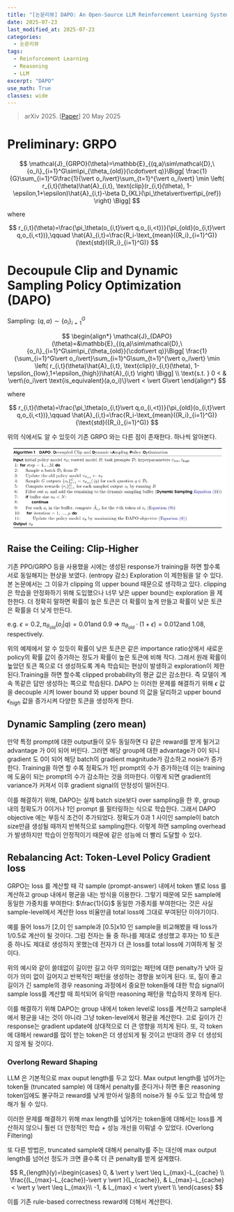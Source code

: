 ```yaml
---
title: "[논문리뷰] DAPO: An Open-Source LLM Reinforcement Learning System at Scale"
date: 2025-07-23
last_modified_at: 2025-07-23
categories:
  - 논문리뷰
tags:
  - Reinforcement Learning
  - Reasoning
  - LLM
excerpt: "DAPO"
use_math: True
classes: wide
---
```

> arXiv 2025. [[Paper](https://arxiv.org/abs/2503.14476)] 
> 20 May 2025

# Preliminary: GRPO

$$
\mathcal{J}_{GRPO}(\theta)=\mathbb{E}_{(q,a)\sim\mathcal{D},\{o_i\}_{i=1}^G\sim\pi_{\theta_{old}}(\cdot\vert q)}\Bigg[ \frac{1}{G}\sum_{i=1}^G\frac{1}{\vert o_i\vert}\sum_{t=1}^{\vert o_i\vert} \min \left( r_{i,t}(\theta)\hat{A}_{i,t}, \text{clip}(r_{i,t}(\theta), 1-\epsilon,1+\epsilon)\hat{A}_{i,t}-\beta D_{KL}(\pi_\theta\vert\vert\pi_{ref}) \right) \Bigg]
$$


where

$$
r_{i,t}(\theta)=\frac{\pi_\theta(o_{i,t}\vert q,o_{i,<t})}{\pi_{old}(o_{i,t}\vert q,o_{i,<t})},\qquad \hat{A}_{i,t}=\frac{R_i-\text_{mean}({R_i}_{i=1}^G)}{\text{std}({R_i}_{i=1}^G)} 
$$

# Decoupule Clip and Dynamic Sampling Policy Optimization (DAPO)
Sampling: $(q,a)\sim \{o_i\}_{i=1}^G$

$$
\begin{align*}
\mathcal{J}_{DAPO}(\theta)=&\mathbb{E}_{(q,a)\sim\mathcal{D},\{o_i\}_{i=1}^G\sim\pi_{\theta_{old}}(\cdot\vert q)}\Bigg[ \frac{1}{\sum_{i=1}^G\vert o_i\vert}\sum_{i=1}^G\sum_{t=1}^{\vert o_i\vert} \min \left( r_{i,t}(\theta)\hat{A}_{i,t}, \text{clip}(r_{i,t}(\theta), 1-\epsilon_{low},1+\epsilon_{high})\hat{A}_{i,t} \right) \Bigg] \\
\text{s.t. } 0 < & \vert\{o_i\vert \text{is_equivalent}(a,o_i)\}\vert < \vert G\vert 
\end{align*}
$$


where

$$
r_{i,t}(\theta)=\frac{\pi_\theta(o_{i,t}\vert q,o_{i,<t})}{\pi_{old}(o_{i,t}\vert q,o_{i,<t})},\qquad \hat{A}_{i,t}=\frac{R_i-\text_{mean}({R_i}_{i=1}^G)}{\text{std}({R_i}_{i=1}^G)} 
$$

위의 식에서도 알 수 있듯이 기존 GRPO 와는 다른 점이 존재한다. 하나씩 알아본다.

![](/assets/img/DAPO/dapo.webp)
 
## Raise the Ceiling: Clip-Higher
기존 PPO/GRPO 등을 사용했을 시에는 생성된 response가 training을 하면 할수록 서로 동일해지는 현상을 보였다. (entropy 감소) Exploration 이 제한됨을 알 수 있다. 본 논문에서는 그 이유가 clipping 의 upper bound 때문으로 생각하고 있다. clipping 은 학습을 안정화하기 위해 도입했으나 너무 낮은 upper bound는 exploration 을 제한한다. 더 정확히 말하면 확률이 높은 토큰은 더 확률이 높게 만들고 확률이 낮은 토큰은 확률을 더 낮게 만든다. 

e.g. $\epsilon = 0.2, \pi_{\theta_{old}}(o_i\vert q)=0.01 \text{and } 0.9$ => $\pi_{\theta_{old}}\cdot(1+\epsilon)=0.012 \text{and } 1.08$, respectively.

위의 예제에서 알 수 있듯이 확률이 낮은 토큰은 같은 importance ratio상에서 새로운 policy의 확률 값이 증가하는 정도가 확률이 높은 토큰에 비해 작다. 그래서 원래 확률이 높았던 토큰 쪽으로 더 생성하도록 계속 학습되는 현상이 발생하고 exploration이 제한된다.Training을 하면 할수록  clipped probability의 평균 값은 감소한다. 즉 모델이 계속 똑같은 답만 생성하는 쪽으로 학습된다. DAPO 는 이러한 문제를 해결하기 위해 $\epsilon$ 값을 decouple 시켜 lower bound 와 upper bound 의 값을 달리하고 upper bound $\epsilon_{high}$ 값을 증가시켜 다양한 토큰을 생성하게 한다.

## Dynamic Sampling (zero mean)
만약 특정 prompt에 대한 output들이 모두 동일하면 다 같은 reward를 받게 될거고 advantage 가 0이 되어 버린다. 그러면 해당 group에 대한 advantage가 0이 되니 gradient 도 0이 되어 해당 batch의 gradient magnitude가 감소하고 nosie가 증가한다. Training을 하면 할 수록 정확도가 1인 prompt의 수가 증가하는데 이는 training에 도움이 되는 prompt의 수가 감소하는 것을 의마한다. 이렇게 되면 gradient의 variance가 커져서 이후 gradient signal의 안정성이 떨어진다. 

이를 해결하기 위해, DAPO는 실제 batch size보다 over sampling을 한 후, group 내의 정확도가 0이거나 1인 prompt 를 필터링하는 식으로 학습한다. 그래서 DAPO objective 에는 부등식 조건이 추가되었다. 정확도가 0과 1 사이인 sample이 batch size만큼 생성될 때까지 반복적으로 sampling한다. 이렇게 하면 sampling overhead가 발생하지만 학습이 안정적이기 때문에 같은 성능에 더 빨리 도달할 수 있다.

## Rebalancing Act: Token-Level Policy Gradient loss
GRPO는 loss 를 계산할 때 각 sample (prompt-answer) 내에서 token 별로 loss 를 계산하고 group 내에서 평균을 내는 방식을 이용한다. 그렇기 때문에 모든 sample에 동일한 가중치를 부여한다: $\frac{1}{G}$ 동일한 가중치를 부여한다는 것은 사실 sample-level에서 계산한 loss 비율만큼 total loss에 그대로 부여된단 이야기이다. 

예를 들어 loss가 [2,0] 인 sample과 [0.5]x10 인 sample을 비교해봤을 때 loss가 1/0.5로 계산이 될 것이다. 그럼 전자는 둘 중 하나를 제대로 생성했고 후자는 10 토큰 중 하나도 제대로 생성하지 못했는데 전자가 더 큰 loss를 total loss에 기여하게 될 것이다. 

위의 예시와 같이 쓸데없이 길이만 길고 아무 의미없는 패턴에 대한 penalty가 낮아 길이가 의미 없이 길어지고 반복적인 패턴을 생성하는 경향을 보이게 된다. 또, 질이 좋고 길이가 긴 sample의 경우 reasoning 과정에서 중요한 token들에 대한 학습 signal이 sample loss를 계산할 때 희석되어 유익한 reasoning 패턴을 학습하지 못하게 된다.

이를 해결하기 위해 DAPO는 group 내에서 token level로 loss를 계산하고 sample내에서 평균을 내는 것이 아니라 그냥 token-level에서 평균을 계산한다. 고로 길이가 긴 response는 gradient update에 상대적으로 더 큰 영향을 끼치게 된다. 또, 각 token에 대해서 reward를 많이 받는 token은 더 생성되게 될 것이고 반대의 경우 더 생성되지 않게 될 것이다.

### Overlong Reward Shaping
LLM 은 기본적으로 max ouput length를 두고 있다. Max output length를 넘어가는 token들 (truncated sample) 에 대해서 penalty를 준다거나 하면 좋은 reasoning token임에도 불구하고 reward를 낮게 받아서 일종의 noise가 될 수도 있고 학습에 방해가 될 수 있다.

이러한 문제를 해결하기 위해 max length를 넘어가는 token들에 대해서는 loss를 계산하지 않으니 훨씬 더 안정적인 학습 + 성능 개선을 이뤄낼 수 있었다. (Overlong Filtering)

또 다른 방법은, truncated sample에 대해서 penalty를 주는 대신에 max output length를 넘어선 정도가 크면 클수록 더 큰 penalty를 받게 설계했다.

$$
R_{length}(y)=\begin{cases}
  0, & \vert y \vert \leq L_{max}-L_{cache} \\
  \frac{(L_{max}-L_{cache})-\vert y \vert }{L_{cache}}, & L_{max}-L_{cache} < \vert y \vert \leq L_{max}\\
  -1, & L_{max} < \vert y\vert \\
\end{cases}
$$

이를 기존 rule-based correctness reward에 더해서 계산한다.